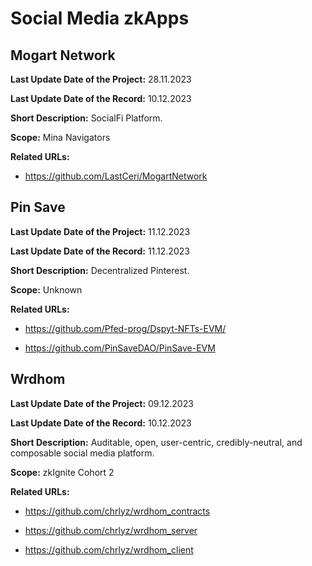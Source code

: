# Social Media zkApps

## Mogart Network

**Last Update Date of the Project:** 28.11.2023

**Last Update Date of the Record:** 10.12.2023

**Short Description:** SocialFi Platform.

**Scope:** Mina Navigators

**Related URLs:** 

- https://github.com/LastCeri/MogartNetwork

## Pin Save

**Last Update Date of the Project:** 11.12.2023

**Last Update Date of the Record:** 11.12.2023

**Short Description:** Decentralized Pinterest.

**Scope:** Unknown

**Related URLs:** 

- https://github.com/Pfed-prog/Dspyt-NFTs-EVM/

- https://github.com/PinSaveDAO/PinSave-EVM

## Wrdhom

**Last Update Date of the Project:** 09.12.2023

**Last Update Date of the Record:** 10.12.2023

**Short Description:** Auditable, open, user-centric, credibly-neutral, and composable social media platform.

**Scope:** zkIgnite Cohort 2

**Related URLs:** 

- https://github.com/chrlyz/wrdhom_contracts

- https://github.com/chrlyz/wrdhom_server

- https://github.com/chrlyz/wrdhom_client